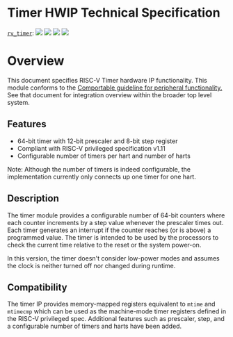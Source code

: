 # Timer HWIP Technical Specification

[`rv_timer`](https://reports.opentitan.org/hw/ip/rv_timer/dv/latest/report.html):
![](https://dashboards.lowrisc.org/badges/dv/rv_timer/test.svg)
![](https://dashboards.lowrisc.org/badges/dv/rv_timer/passing.svg)
![](https://dashboards.lowrisc.org/badges/dv/rv_timer/functional.svg)
![](https://dashboards.lowrisc.org/badges/dv/rv_timer/code.svg)

# Overview

This document specifies RISC-V Timer hardware IP functionality. This module
conforms to the
[Comportable guideline for peripheral functionality.](../../../doc/contributing/hw/comportability/README.md)
See that document for integration overview within the broader top level
system.


## Features

- 64-bit timer with 12-bit prescaler and 8-bit step register
- Compliant with RISC-V privileged specification v1.11
- Configurable number of timers per hart and number of harts

Note: Although the number of timers is indeed configurable, the implementation currently only connects up one timer for one hart.
## Description

The timer module provides a configurable number of 64-bit counters where each
counter increments by a step value whenever the prescaler times out. Each timer
generates an interrupt if the counter reaches (or is above) a programmed
value. The timer is intended to be used by the processors to check the current
time relative to the reset or the system power-on.

In this version, the timer doesn't consider low-power modes and
assumes the clock is neither turned off nor changed during runtime.

## Compatibility

The timer IP provides memory-mapped registers equivalent to `mtime` and `mtimecmp` which can
be used as the machine-mode timer registers defined in the RISC-V privileged
spec. Additional features such as prescaler, step, and a configurable number of
timers and harts have been added.
